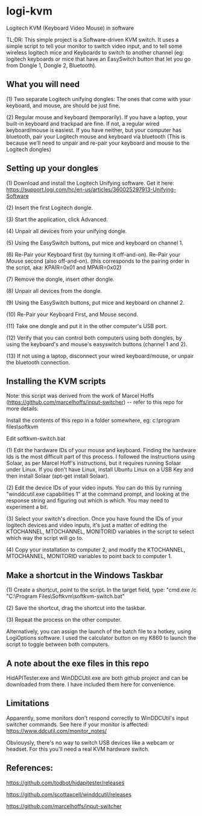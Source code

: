 # logi-kvm
Logitech KVM (Keyboard Video Mouse) in software

TL;DR: This simple project is a Software-driven KVM switch. It uses a simple script to tell your monitor to switch video input, and to tell some wireless logitech mice and Keyboards to switch to another channel (eg: logitech keyboards or mice that have an EasySwitch button that let you go from Dongle 1, Dongle 2, Bluetooth).

## What you will need

(1) Two separate Logitech unifying dongles: The ones that come with your keyboard, and mouse, are should be just fine.

(2) Regular mouse and keyboard (temporarily). If you have a laptop, your built-in keyboard and trackpad are fine. If not, a regular wired keyboard/mouse is easiest. If you have neither, but your computer has bluetooth, pair your Logitech mouse and keyboard via bluetooth (This is because we'll need to unpair and re-pair your keyboard and mouse to the Logitech dongles)

## Setting up your dongles 

(1) Download and install the Logitech Unifying software.
Get it here: https://support.logi.com/hc/en-us/articles/360025297913-Unifying-Software

(2) Insert the first Logitech dongle.

(3) Start the application, click Advanced.

(4) Unpair all devices from your unifying dongle.

(5) Using the EasySwitch buttons, put mice and keyboard on channel 1.

(6) Re-Pair your Keyboard first (by turning it off-and-on). Re-Pair your Mouse second (also off-and-on). (this corresponds to the pairing order in the script, aka: KPAIR=0x01 and MPAIR=0x02)

(7) Remove the dongle, insert other dongle.

(8) Unpair all devices from the dongle.

(9) Using the EasySwitch buttons, put mice and keyboard on channel 2.

(10) Re-Pair your Keyboard First, and Mouse second.

(11) Take one dongle and put it in the other computer's USB port.

(12) Verify that you can control both computers using both dongles, by using the keyboard's and mouse's easyswitch buttons (channel 1 and 2).

(13) If not using a laptop, disconnect your wired keyboard/mouse, or unpair the bluetooth connection.


## Installing the KVM scripts 

Note: this script was derived from the work of Marcel Hoffs (https://github.com/marcelhoffs/input-switcher) -- refer to this repo for more details.

Install the contents of this repo in a folder somewhere, eg: c:\program files\softkvm

Edit softkvm-switch.bat 

(1) Edit the hardware IDs of your mouse and keyboard. Finding the hardware Ids is the most difficult part of this process. I followed the instructions using Solaar, as per Marcel Hoff's instructions, but it requires running Solaar under Linux. If you don't have Linux, install Ubuntu Linux on a USB Key and then install Solaar (apt-get install Solaar).

(2) Edit the device IDs of your video inputs. You can do this by running "winddcutil.exe capabilities 1" at the command prompt, and looking at the response string and figuring out which is which. You may need to experiment a bit.

(3) Select your switch's direction. Once you have found the IDs of your logitech devices and video inputs, it's just a matter of editing the KTOCHANNEL, MTOCHANNEL, MONITORID variables in the script to select which way the script will go to.

(4) Copy your installation to computer 2, and modify the KTOCHANNEL, MTOCHANNEL, MONITORID variables to point back to computer 1.


## Make a shortcut in the Windows Taskbar 

(1) Create a shortcut, point to the script. In the target field, type: "cmd.exe /c "C:\Program Files\Softkvm\softkvm-switch.bat"

(2) Save the shortcut, drag the shortcut into the taskbar.

(3) Repeat the process on the other computer.

Alternatively, you can assign the launch of the batch file to a hotkey, using LogiOptions software.  I used the calculator button on my K860 to launch the script to toggle between both  computers.


## A note about the exe files in this repo 

HidAPITester.exe and WinDDCUtil.exe are both github project and can be downloaded from there. I have included them here for convenience.

## Limitations
Apparently, some monitors don't respond correctly to WinDDCUtil's input switcher commands. 
See here if your monitor is affected: https://www.ddcutil.com/monitor_notes/

Obviouysly, there's no way to switch USB devices like a webcam or headset. For this you'll need a real KVM hardware switch.

## References:

https://github.com/todbot/hidapitester/releases

https://github.com/scottaxcell/winddcutil/releases

https://github.com/marcelhoffs/input-switcher

